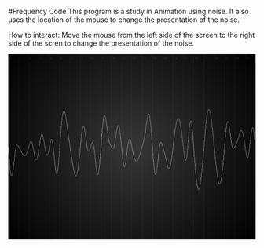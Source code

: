#Frequency Code
This program is a study in Animation using noise. It also uses the location of the mouse to change the presentation of the noise. 

How to interact: Move the mouse from the left side of the screen to the right side of the scren to change the presentation of the noise. 

![Screen Shot 2015-05-02 at 1.52.57 PM.png](https://github.com/Keldorado/codeBreak2/blob/master/Assets/Screen%20Shot%202015-05-02%20at%201.52.57%20PM.png)
